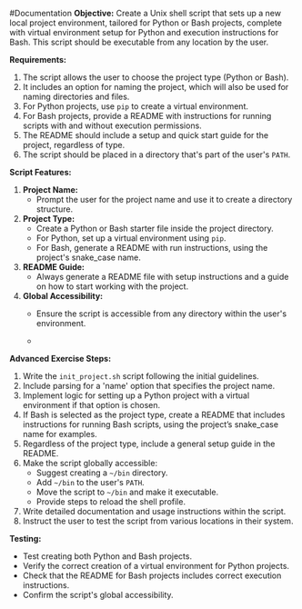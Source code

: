 #Documentation
**Objective:**
Create a Unix shell script that sets up a new local project environment, tailored for Python or Bash projects, complete with virtual environment setup for Python and execution instructions for Bash. This script should be executable from any location by the user.

**Requirements:**

1. The script allows the user to choose the project type (Python or Bash).
2. It includes an option for naming the project, which will also be used for naming directories and files.
3. For Python projects, use `pip` to create a virtual environment.
4. For Bash projects, provide a README with instructions for running scripts with and without execution permissions.
5. The README should include a setup and quick start guide for the project, regardless of type.
6. The script should be placed in a directory that's part of the user's `PATH`.

**Script Features:**

1. **Project Name:**
    - Prompt the user for the project name and use it to create a directory structure.
2. **Project Type:**
    - Create a Python or Bash starter file inside the project directory.
    - For Python, set up a virtual environment using `pip`.
    - For Bash, generate a README with run instructions, using the project's snake_case name.
3. **README Guide:**
    - Always generate a README file with setup instructions and a guide on how to start working with the project.
4. **Global Accessibility:**
    - Ensure the script is accessible from any directory within the user's environment.
    
    - 

**Advanced Exercise Steps:**

1. Write the `init_project.sh` script following the initial guidelines.
2. Include parsing for a 'name' option that specifies the project name.
3. Implement logic for setting up a Python project with a virtual environment if that option is chosen.
4. If Bash is selected as the project type, create a README that includes instructions for running Bash scripts, using the project’s snake_case name for examples.
5. Regardless of the project type, include a general setup guide in the README.
6. Make the script globally accessible:
    - Suggest creating a `~/bin` directory.
    - Add `~/bin` to the user's `PATH`.
    - Move the script to `~/bin` and make it executable.
    - Provide steps to reload the shell profile.
7. Write detailed documentation and usage instructions within the script.
8. Instruct the user to test the script from various locations in their system.

**Testing:**

- Test creating both Python and Bash projects.
- Verify the correct creation of a virtual environment for Python projects.
- Check that the README for Bash projects includes correct execution instructions.
- Confirm the script's global accessibility.
